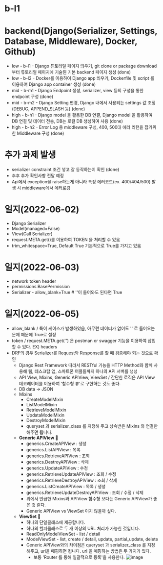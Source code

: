 # b-l1

# backend(Django(Serializer, Settings, Database, Middleware), Docker, Github)
- low - b-l1 - Django 튜토리얼 페이지 띄우기, git clone or package download 부터 튜토리얼 페이지에 기술된 기본 backend 페이지 생성 (done) <br/>
- low - b-l2 - Docker를 이용하여 Django app 띄우기, Dockerfile 및 script 를 이용하여 Django app container 생성 (done) <br/>
- mid - b-m1 - Django Endpoint 생성, serializer, view 등의 구성을 통한 endpoint 구성 (done) <br/>
- mid - b-m2 - Django Setting 변경, Django 내에서 사용되는 settings 값 조정(DEBUG, APPEND_SLASH 등) (done) <br/>
- high - b-h1 - Django model 을 활용한 DB 연결, Django model 을 활용하여 DB 연결 및 데이터 전송, DB는 로컬 DB 생성하여 사용 (done) <br/>
- high - b-h2 - Error Log 용 middleware 구성, 400, 500대 에러 리턴을 잡기위한 Middleware 구성 (done) <br/>

# 추가 과제 발생

* serializer constraint 조건 넣고 잘 동작하는지 확인 (done)
* 추후 추가 확인사항 전달 예정
* Api에서 exception을 raise하는게 아니라 특정 에러코드(ex. 400/404/500) 발생 시 middleware에서 에러로깅

# 일지(2022-06-02)

* Django Serializer 
* Model(managed=False) 
* View(Call Serializer)
* request.META.get()를 이용하여 TOKEN 을 처리할 수 있음
* trim_whitespace=True, Default True 기본적으로 True를 가지고 있음

# 일지(2022-06-03)

* network token header
* permissions.BasePermission
* Serializer - allow_blank=True  # ''이 들어와도 된다면 True

# 일지(2022-06-05)

* allow_blank / 특이 케이스가 발생하였음, 아무런 데이터가 없어도 '' 로 들어오는 문제 때문에 True로 설정
* token / request.META.get('') 은 postman or swagger 기능을 이용하여 삽입할 수 있다. EX) headers
* DRF의 경우 Serializer를 Request와 Response를 할 때 검증해야 되는 것으로 확인
  * Django Rest Framework 따라서 RESTful 기능을 HTTP Method와 함께 사용해 웹, 데스크탑 앱, 스마트폰 어플들까지 하나의 API 서버를 생성
  * API View, Mixins, Generic APIView, ViewSet / 간단한 로직은 API View 데코레이터를 이용하여 '함수형 뷰'로 구현하는 것도 좋다.
  * DB data -> JSON 
  * Mixins
    * CreateModelMixin
    * ListModelMixin
    * RetrieveModelMixin
    * UpdataModelMixin
    * DestroyModelMixin
    * queryset 과 serializer_class 를 지정해 주고 상속받은 Mixins 와 연결만 해주면 됩니다.
  * **Generic APIView** &#x1F34E;
    * generics.CreateAPIView : 생성
    * generics.ListAPIView : 목록
    * generics.RetrieveAPIView : 조회
    * generics.DestroyAPIView : 삭제
    * generics.UpdateAPIView : 수정
    * generics.RetrieveUpdateAPIView : 조회 / 수정
    * generics.RetrieveDestroyAPIView : 조회 / 삭제
    * generics.ListCreateAPIView : 목록 / 생성
    * generics.RetrieveUpdateDestroyAPIView : 조회 / 수정 / 삭제
    * 위에서 언급한 Mixins와 APIView 함수형 보다는 Generic APIView가 좋은 것 같다.
    * Generic APIView vs ViewSet 이지 않을까 싶다.
  * **ViewSet** &#x1F34E;
    * 하나의 단일클래스에 제공합니다.
    * 하나의 헬퍼클래스로 두 개 이상의 URL 처리가 가능한 것입니다.
    * ReadOnlyModelViewSet - list / detail
    * ModelViewSet - list, create / detail, update, partial_update, delete
    * Generic APIView와의 차이점은 queryset 과 serializer_class 를 지정해주고, url을 매핑하면 됩니다. url 을 매핑하는 방법은 두 가지가 있다.
      * 보통 'Router 를 통해 일괄적으로 등록'을 사용한다. 
![image](https://user-images.githubusercontent.com/47213853/172044072-25f41057-963f-43d5-bdb8-4e7a72537622.png)
